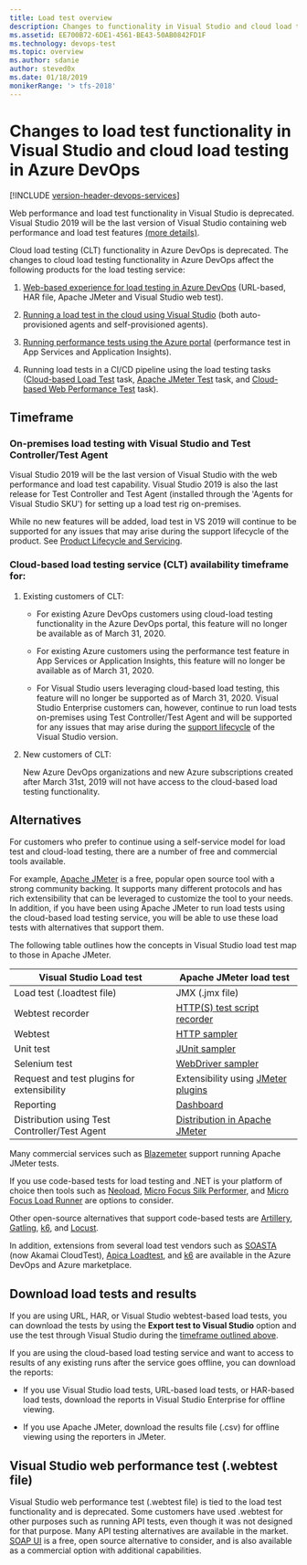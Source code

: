 ```yaml
---
title: Load test overview
description: Changes to functionality in Visual Studio and cloud load testing in Azure DevOps
ms.assetid: EE700B72-6DE1-4561-BE43-50AB0842FD1F
ms.technology: devops-test
ms.topic: overview
ms.author: sdanie
author: steved0x
ms.date: 01/18/2019
monikerRange: '> tfs-2018'
---
```


# Changes to load test functionality in Visual Studio and cloud load testing in Azure DevOps

[!INCLUDE [version-header-devops-services](../includes/version-header-devops-services.md)] 

Web performance and load test functionality in Visual Studio is deprecated.
Visual Studio 2019 will be the last version of Visual Studio containing web performance and load test features
[(more details)](https://docs.microsoft.com/visualstudio/releases/2019/release-notes-preview).

Cloud load testing (CLT) functionality in Azure DevOps is deprecated.
The changes to cloud load testing functionality in Azure DevOps affect the following products for the load testing service:

1. [Web-based experience for load testing in Azure DevOps](get-started-simple-cloud-load-test.md) (URL-based, HAR file, Apache JMeter and Visual Studio web test).

1. [Running a load test in the cloud using Visual Studio](getting-started-with-performance-testing.md) (both auto-provisioned agents and self-provisioned agents).

1. [Running performance tests using the Azure portal](app-service-web-app-performance-test.md) (performance test in App Services and Application Insights).

1. Running load tests in a CI/CD pipeline using the load testing tasks ([Cloud-based Load Test](../../pipelines/tasks/test/cloud-based-load-test.md) task,
   [Apache JMeter Test](../../pipelines/tasks/test/run-jmeter-load-test.md) task, and [Cloud-based Web Performance Test](../../pipelines/tasks/test/cloud-based-web-performance-test.md) task). 

<a name="timeframe"></a>
## Timeframe 

### On-premises load testing with Visual Studio and Test Controller/Test Agent

Visual Studio 2019 will be the last version of Visual Studio with the web performance and load test capability.
Visual Studio 2019 is also the last release for Test Controller and Test Agent (installed through the 'Agents for Visual Studio SKU')
for setting up a load test rig on-premises.

While no new features will be added, load test in VS 2019 will continue to be supported for any issues that may
arise during the support lifecycle of the product. See [Product Lifecycle and Servicing](https://docs.microsoft.com/visualstudio/productinfo/vs-servicing-vs). 
 
### Cloud-based load testing service (CLT) availability timeframe for:

1. Existing customers of CLT:

   * For existing Azure DevOps customers using cloud-load testing functionality in the Azure DevOps portal,
     this feature will no longer be available as of March 31, 2020.  

   * For existing Azure customers using the performance test feature in App Services or Application Insights,
     this feature will no longer be available as of March 31, 2020. 

   * For Visual Studio users leveraging cloud-based load testing, this feature will no longer be supported
     as of March 31, 2020. Visual Studio Enterprise customers can, however, continue to run load tests on-premises
     using Test Controller/Test Agent and will be supported for any issues that may arise during the
     [support lifecycle](https://docs.microsoft.com/visualstudio/productinfo/vs-servicing-vs) of the Visual Studio version.  
 
1. New customers of CLT:

   New Azure DevOps organizations and new Azure subscriptions created after March 31st, 2019
   will not have access to the cloud-based load testing functionality. 

## Alternatives

For customers who prefer to continue using a self-service model for load test and cloud-load testing,
there are a number of free and commercial tools available.

For example, [Apache JMeter](https://jmeter.apache.org) is a free, popular open source tool with a strong community backing.
It supports many different protocols and has rich extensibility that can be leveraged to customize the tool to your needs.
In addition, if you have been using Apache JMeter to run load tests using the cloud-based load testing service,
you will be able to use these load tests with alternatives that support them.

The following table outlines how the concepts in Visual Studio load test map to those in Apache JMeter.

| Visual Studio Load test | Apache JMeter load test |
| --- | --- |
|Load test (.loadtest file) | JMX (.jmx file) |
|Webtest recorder | [HTTP(S) test script recorder](https://jmeter.apache.org/usermanual/component_reference.html) |
|Webtest | [HTTP sampler](https://jmeter.apache.org/usermanual/component_reference.html#HTTP_Request) |
|Unit test | [JUnit sampler](https://jmeter.apache.org/usermanual/junitsampler_tutorial.html) |
|Selenium test | [WebDriver sampler](https://jmeter-plugins.org/wiki/WebDriverTutorial/) |
|Request and test plugins for extensibility | Extensibility using [JMeter plugins](https://jmeter-plugins.org/) |
|Reporting | [Dashboard](https://jmeter.apache.org/usermanual/generating-dashboard.html) |
|Distribution using Test Controller/Test Agent | [Distribution in Apache JMeter](https://jmeter.apache.org/usermanual/jmeter_distributed_testing_step_by_step.html) |

Many commercial services such as [Blazemeter](https://www.blazemeter.com/) support running Apache JMeter tests.
 
If you use code-based tests for load testing and .NET is your platform of choice then tools such as
[Neoload](https://www.neotys.com/neoload/overview), [Micro Focus Silk Performer](https://www.microfocus.com/products/silk-portfolio/silk-performer/),
and [Micro Focus Load Runner](https://www.microfocus.com/products/loadrunner-load-testing/overview) are options to consider.

Other open-source alternatives that support code-based tests are [Artillery](https://artillery.io/), [Gatling](https://gatling.io/), [k6](https://k6.io/), and [Locust](https://locust.io/).

In addition, extensions from several load test vendors such as [SOASTA](https://marketplace.visualstudio.com/items?itemName=SOASTA.SOASTA-Extension)
(now Akamai CloudTest), [Apica Loadtest](https://marketplace.visualstudio.com/items?itemName=apicasystem.apica-loadtest), and
[k6](https://marketplace.visualstudio.com/items?itemName=k6.k6-load-test) are available in the Azure DevOps and Azure marketplace.


## Download load tests and results

If you are using URL, HAR, or Visual Studio webtest-based load tests, you can download the tests
by using the **Export test to Visual Studio** option and use the test through Visual Studio during the
[timeframe outlined above](#timeframe).

If you are using the cloud-based load testing service and want to access to results of any
existing runs after the service goes offline, you can download the reports:

* If you use Visual Studio load tests, URL-based load tests, or HAR-based load tests, download the reports in Visual Studio Enterprise for offline viewing. 

* If you use Apache JMeter, download the results file (.csv) for offline viewing using the reporters in JMeter.

## Visual Studio web performance test (.webtest file) 

Visual Studio web performance test (.webtest file) is tied to the load test
functionality and is deprecated. Some customers have used .webtest for other purposes
such as running API tests, even though it was not designed for that purpose.
Many API testing alternatives are available in the market. [SOAP UI](https://www.soapui.org/) is a free,
open source alternative to consider, and is also available as a commercial option with additional capabilities.

